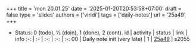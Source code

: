 +++
title = 'mon 20.01.25'
date = '2025-01-20T20:53:58+07:00'
draft = false
type = 'slides'
authors = ['viridi']
tags = ['daily-notes']
url = '25a49'
+++
<!-- more -->

+ Status: 0 (todo), &half; (doin), 1 (done), 2 (cont).
id | activity | status | link | info
:-: | :- | :-: | :-: | :-:
00 | Daily note init (very late) | 1 | [25a49](/rusn/25a49) | s2055
